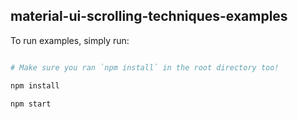 ## material-ui-scrolling-techniques-examples

To run examples, simply run:

```bash

# Make sure you ran `npm install` in the root directory too!

npm install

npm start

```
